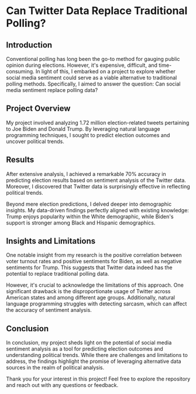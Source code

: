# Can Twitter Data Replace Traditional Polling? 

## Introduction
Conventional polling has long been the go-to method for gauging public opinion during elections. However, it's expensive, difficult, and time-consuming. In light of this, I embarked on a project to explore whether social media sentiment could serve as a viable alternative to traditional polling methods. Specifically, I aimed to answer the question: Can social media sentiment replace polling data?

## Project Overview
My project involved analyzing 1.72 million election-related tweets pertaining to Joe Biden and Donald Trump. By leveraging natural language programming techniques, I sought to predict election outcomes and uncover political trends. 

## Results
After extensive analysis, I achieved a remarkable 70% accuracy in predicting election results based on sentiment analysis of the Twitter data. Moreover, I discovered that Twitter data is surprisingly effective in reflecting political trends. 

Beyond mere election predictions, I delved deeper into demographic insights. My data-driven findings perfectly aligned with existing knowledge: Trump enjoys popularity within the White demographic, while Biden's support is stronger among Black and Hispanic demographics.

## Insights and Limitations
One notable insight from my research is the positive correlation between voter turnout rates and positive sentiments for Biden, as well as negative sentiments for Trump. This suggests that Twitter data indeed has the potential to replace traditional polling data.

However, it's crucial to acknowledge the limitations of this approach. One significant drawback is the disproportionate usage of Twitter across American states and among different age groups. Additionally, natural language programming struggles with detecting sarcasm, which can affect the accuracy of sentiment analysis.

## Conclusion
In conclusion, my project sheds light on the potential of social media sentiment analysis as a tool for predicting election outcomes and understanding political trends. While there are challenges and limitations to address, the findings highlight the promise of leveraging alternative data sources in the realm of political analysis.

Thank you for your interest in this project! Feel free to explore the repository and reach out with any questions or feedback.
